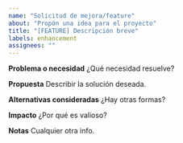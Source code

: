 ```yaml
---
name: "Solicitud de mejora/feature"
about: "Propón una idea para el proyecto"
title: "[FEATURE] Descripción breve"
labels: enhancement
assignees: ""
---
```


**Problema o necesidad**
¿Qué necesidad resuelve?

**Propuesta**
Describir la solución deseada.

**Alternativas consideradas**
¿Hay otras formas?

**Impacto**
¿Por qué es valioso?

**Notas**
Cualquier otra info.